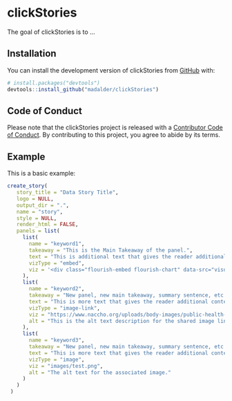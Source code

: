 
# clickStories

<!-- badges: start -->
<!-- badges: end -->

The goal of clickStories is to ...

## Installation

You can install the development version of clickStories from [GitHub](https://github.com/) with:

``` r
# install.packages("devtools")
devtools::install_github("madalder/clickStories")
```

## Code of Conduct
  
  Please note that the clickStories project is released with a [Contributor Code of Conduct](https://contributor-covenant.org/version/2/1/CODE_OF_CONDUCT.html). By contributing to this project, you agree to abide by its terms.

## Example

This is a basic example:

``` r
create_story(
   story_title = "Data Story Title",
   logo = NULL,
   output_dir = ".",
   name = "story",
   style = NULL,
   render_html = FALSE,
   panels = list(
     list(
       name = "keyword1",
       takeaway = "This is the Main Takeaway of the panel.",
       text = "This is additional text that gives the reader additional context.",
       vizType = "embed",
       viz = '<div class="flourish-embed flourish-chart" data-src="visualisation/11597006"><script src="https://public.flourish.studio/resources/embed.js"></script></div>'
     ),
     list(
       name = "keyword2",
       takeaway = "New panel, new main takeaway, summary sentence, etc.",
       text = "This is more text that gives the reader additional context.",
       vizType = "image-link",
       viz = "https://www.naccho.org/uploads/body-images/public-health-101-infographic-no-logo.jpg",
       alt = "This is the alt text description for the shared image link"
     ),
     list(
       name = "keyword3",
       takeaway = "New panel, new main takeaway, summary sentence, etc.",
       text = "This is more text that gives the reader additional context.",
       vizType = "image",
       viz = "images/test.png",
       alt = "The alt text for the associated image."
     )
   )
 )
 
```

